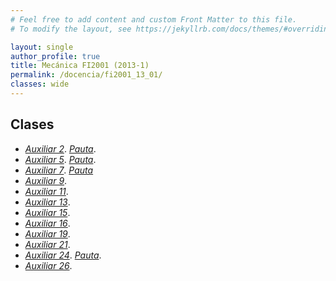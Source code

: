 ```yaml
---
# Feel free to add content and custom Front Matter to this file.
# To modify the layout, see https://jekyllrb.com/docs/themes/#overriding-theme-defaults

layout: single
author_profile: true
title: Mecánica FI2001 (2013-1)
permalink: /docencia/fi2001_13_01/
classes: wide
---
```



## Clases

* [_Auxiliar 2_](https://raw.githubusercontent.com/felipeisaule/felipeisaule.github.io/main/files/teaching/2013_01/fi2001/Auxiliar2.pdf). [_Pauta_](https://raw.githubusercontent.com/felipeisaule/felipeisaule.github.io/main/files/teaching/2013_01/fi2001/Auxiliar2sol.pdf).
* [_Auxiliar 5_](https://raw.githubusercontent.com/felipeisaule/felipeisaule.github.io/main/files/teaching/2013_01/fi2001/Auxiliar5.pdf). [_Pauta_](https://raw.githubusercontent.com/felipeisaule/felipeisaule.github.io/main/files/teaching/2013_01/fi2001/Auxiliar5sol.pdf).
* [_Auxiliar 7_](https://raw.githubusercontent.com/felipeisaule/felipeisaule.github.io/main/files/teaching/2013_01/fi2001/Auxiliar7.pdf). [_Pauta_](https://raw.githubusercontent.com/felipeisaule/felipeisaule.github.io/main/files/teaching/2013_01/fi2001/Auxiliar7sol.pdf)
* [_Auxiliar 9_](https://raw.githubusercontent.com/felipeisaule/felipeisaule.github.io/main/files/teaching/2013_01/fi2001/Auxiliar9.pdf).
* [_Auxiliar 11_](https://raw.githubusercontent.com/felipeisaule/felipeisaule.github.io/main/files/teaching/2013_01/fi2001/Auxiliar11.pdf).
* [_Auxiliar 13_](https://raw.githubusercontent.com/felipeisaule/felipeisaule.github.io/main/files/teaching/2013_01/fi2001/Auxiliar13.pdf).
* [_Auxiliar 15_](https://raw.githubusercontent.com/felipeisaule/felipeisaule.github.io/main/files/teaching/2013_01/fi2001/Auxiliar15.pdf).
* [_Auxiliar 16_](https://raw.githubusercontent.com/felipeisaule/felipeisaule.github.io/main/files/teaching/2013_01/fi2001/Auxiliar16.pdf).
* [_Auxiliar 19_](https://raw.githubusercontent.com/felipeisaule/felipeisaule.github.io/main/files/teaching/2013_01/fi2001/Auxiliar19.pdf).
* [_Auxiliar 21_](https://raw.githubusercontent.com/felipeisaule/felipeisaule.github.io/main/files/teaching/2013_01/fi2001/Auxiliar21.pdf).
* [_Auxiliar 24_](https://raw.githubusercontent.com/felipeisaule/felipeisaule.github.io/main/files/teaching/2013_01/fi2001/Auxiliar24.pdf). [_Pauta_](https://raw.githubusercontent.com/felipeisaule/felipeisaule.github.io/main/files/teaching/2013_01/fi2001/Auxiliar24sol.pdf).
* [_Auxiliar 26_](https://raw.githubusercontent.com/felipeisaule/felipeisaule.github.io/main/files/teaching/2013_01/fi2001/Auxiliar26.pdf).
